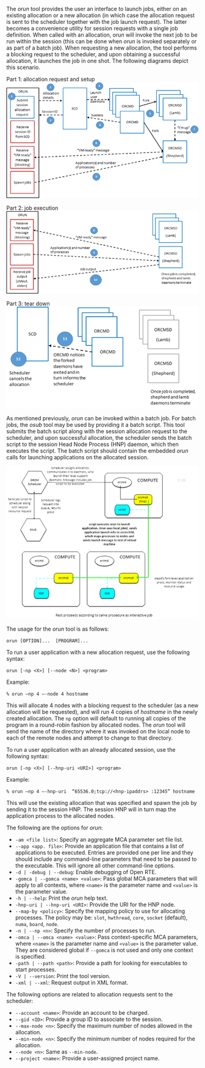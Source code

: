 The _orun_ tool provides the user an interface to launch jobs, either on an existing allocation or a new allocation (in which case the allocation request is sent to the scheduler together with the job launch request).  The latter becomes a convenience utility for session requests with a single job definition.  When called with an allocation, _orun_ will invoke the next job to be run within the session (this can be done when _orun_ is invoked separately or as part of a batch job).  When requesting a new allocation, the tool performs a blocking request to the scheduler, and upon obtaining a successful allocation, it launches the job in one shot.  The following diagrams depict this scenario.

Part 1: allocation request and setup
![](3-ORCM-User-Guide/3.1-ORCM-Tools/Single-Shot-Job-Launch-Part-1.png)

Part 2: job execution
![](3-ORCM-User-Guide/3.1-ORCM-Tools/Single-Shot-Job-Launch-Part-2.png)

Part 3: tear down
![](3-ORCM-User-Guide/3.1-ORCM-Tools/Single-Shot-Job-Launch-Part-3.png)

As mentioned previously, _orun_ can be invoked within a batch job.  For batch jobs, the _osub_ tool may be used by providing it a batch script.  This tool submits the batch script along with the session allocation request to the scheduler, and upon successful allocation, the scheduler sends the batch script to the session Head Node Process (HNP) daemon, which then executes the script.  The batch script should contain the embedded _orun_ calls for launching applications on the allocated session.

![](3-ORCM-User-Guide/3.1-ORCM-Tools/Job-Script-Launch-Method.png)

The usage for the _orun_ tool is as follows:
```
orun [OPTION]...  [PROGRAM]...
```

To run a user application with a new allocation request, use the following syntax:
```
orun [-np <X>] [--node <N>] <program>
```

Example:
```
% orun –np 4 –-node 4 hostname
```

This will allocate 4 nodes with a blocking request to the scheduler (as a new allocation will be requested), and will run 4 copies of _hostname_ in the newly created allocation. The `np` option will default to running all copies of the program in a round-robin fashion by allocated nodes. The _orun_ tool will send the name of the directory where it was invoked on the local node to each of the remote nodes and attempt to change to that directory.

To run a user application with an already allocated session, use the following syntax:
```
orun [-np <X>] [--hnp-uri <URI>] <program>
```

Example:
```
% orun –np 4 –-hnp-uri  “65536.0;tcp://<hnp-ipaddrs> :12345” hostname
```

This will use the existing allocation that was specified and spawn the job by sending it to the session HNP.  The session HNP will in turn map the application process to the allocated nodes.

The following are the options for _orun_:

* `-am <file list>`: Specify an aggregate MCA parameter set file list.
* `--app <app. file>`: Provide an application file that contains a list of applications to be executed.  Entries are provided one per line and they should include any command-line parameters that need to be passed to the executable.  This will ignore all other command-line options.
* `-d | -debug | --debug`: Enable debugging of Open RTE.
* `-gomca | --gomca <name> <value>`: Pass global MCA parameters that will apply to all contexts, where `<name>` is the parameter name and `<value>` is the parameter value.
* `-h | --help`: Print the _orun_ help text.
* `-hnp-uri | --hnp-uri <URI>`: Provide the URI for the HNP node.
* `--map-by <policy>`: Specify the mapping policy to use for allocating processes.  The policy may be: `slot`, `hwthread`, `core`, `socket` (default), `numa`, `board`, `node`.
* `-n | --np <n>`: Specify the number of processes to run.
* `-omca | --omca <name> <value>`: Pass context-specific MCA parameters, where `<name>` is the parameter name and `<value>` is the parameter value.  They are considered global if `--gomca` is not used and only one context is specified.
* `-path | --path <path>`: Provide a path for looking for executables to start processes.
* `-V | --version`: Print the tool version.
* `-xml | --xml`: Request output in XML format.

The following options are related to allocation requests sent to the scheduler:

* `--account <name>`: Provide an account to be charged.
* `--gid <ID>`: Provide a group ID to associate to the session.
* `--max-node <n>`: Specify the maximum number of nodes allowed in the allocation.
* `--min-node <n>`: Specify the minimum number of nodes required for the allocation.
* `--node <n>`: Same as `--min-node`.
* `--project <name>`: Provide a user-assigned project name.
